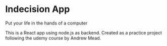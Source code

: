 # Indecision App

Put your life in the hands of a computer

This is a React app using node.js as backend. Created as a practice project following the udemy course by Andrew Mead.




